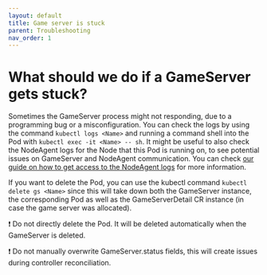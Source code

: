 ```yaml
---
layout: default
title: Game server is stuck
parent: Troubleshooting
nav_order: 1
---
```


# What should we do if a GameServer gets stuck? 

Sometimes the GameServer process might not responding, due to a programming bug or a misconfiguration. You can check the logs by using the command `kubectl logs <Name>` and running a command shell into the Pod with `kubectl exec -it <Name> -- sh`. It might be useful to also check the NodeAgent logs for the Node that this Pod is running on, to see potential issues on GameServer and NodeAgent communication. You can check [our guide on how to get access to the NodeAgent logs](controllernodeagent.md) for more information.

If you want to delete the Pod, you can use the kubectl command `kubectl delete gs <Name>` since this will take down both the GameServer instance, the corresponding Pod as well as the GameServerDetail CR instance (in case the game server was allocated). 

❗ Do not directly delete the Pod. It will be deleted automatically when the GameServer is deleted.

❗ Do not manually overwrite GameServer.status fields, this will create issues during controller reconciliation. 